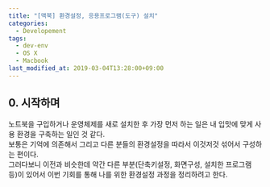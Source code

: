 ```yaml
---
title: "[맥북] 환경설정, 응용프로그램(도구) 설치"
categories:
  - Developement
tags:
  - dev-env
  - OS X
  - Macbook
last_modified_at: 2019-03-04T13:28:00+09:00
---
```


## 0. 시작하며

노트북을 구입하거나 운영체제를 새로 설치한 후 가장 먼저 하는 일은 내 입맛에 맞게 사용 환경을 구축하는 일인 것 같다.<br>
보통은 기억에 의존해서 그리고 다른 분들의 환경설정을 따라서 이것저것 섞어서 구성하는 편이다.<br>
그러다보니 이전과 비슷한데 약간 다른 부분(단축키설정, 화면구성, 설치한 프로그램 등)이 있어서 이번 기회를 통해 나를 위한 환경설정 과정을 정리하려고 한다.
